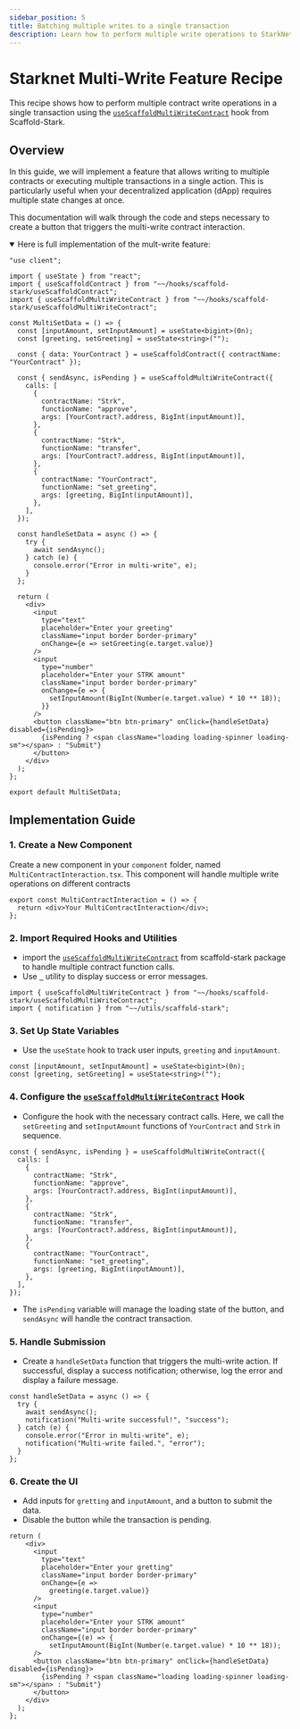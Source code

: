 ```yaml
---
sidebar_position: 5
title: Batching multiple writes to a single transaction
description: Learn how to perform multiple write operations to StarkNet smart contracts simultaneously.
---
```


# Starknet Multi-Write Feature Recipe

This recipe shows how to perform multiple contract write operations in a single transaction using the [`useScaffoldMultiWriteContract`](https://github.com/Scaffold-Stark/scaffold-stark-2/blob/main/packages/nextjs/hooks/scaffold-stark/useScaffoldMultiWriteContract.ts) hook from Scaffold-Stark.

## Overview

In this guide, we will implement a feature that allows writing to multiple contracts or executing multiple transactions in a single action. This is particularly useful when your decentralized application (dApp) requires multiple state changes at once.

This documentation will walk through the code and steps necessary to create a button that triggers the multi-write contract interaction.

<details open>
<summary>Here is full implementation of the mult-write feature:</summary>

```tsx title="components/MultiContractInteraction.tsx"
"use client";

import { useState } from "react";
import { useScaffoldContract } from "~~/hooks/scaffold-stark/useScaffoldContract";
import { useScaffoldMultiWriteContract } from "~~/hooks/scaffold-stark/useScaffoldMultiWriteContract";

const MultiSetData = () => {
  const [inputAmount, setInputAmount] = useState<bigint>(0n);
  const [greeting, setGreeting] = useState<string>("");

  const { data: YourContract } = useScaffoldContract({ contractName: "YourContract" });

  const { sendAsync, isPending } = useScaffoldMultiWriteContract({
    calls: [
      {
        contractName: "Strk",
        functionName: "approve",
        args: [YourContract?.address, BigInt(inputAmount)],
      },
      {
        contractName: "Strk",
        functionName: "transfer",
        args: [YourContract?.address, BigInt(inputAmount)],
      },
      {
        contractName: "YourContract",
        functionName: "set_greeting",
        args: [greeting, BigInt(inputAmount)],
      },
    ],
  });

  const handleSetData = async () => {
    try {
      await sendAsync();
    } catch (e) {
      console.error("Error in multi-write", e);
    }
  };

  return (
    <div>
      <input
        type="text"
        placeholder="Enter your greeting"
        className="input border border-primary"
        onChange={e => setGreeting(e.target.value)}
      />
      <input
        type="number"
        placeholder="Enter your STRK amount"
        className="input border border-primary"
        onChange={e => {
          setInputAmount(BigInt(Number(e.target.value) * 10 ** 18));
        }}
      />
      <button className="btn btn-primary" onClick={handleSetData} disabled={isPending}>
        {isPending ? <span className="loading loading-spinner loading-sm"></span> : "Submit"}
      </button>
    </div>
  );
};

export default MultiSetData;
```

</details>

## Implementation Guide

### 1. Create a New Component

Create a new component in your `component` folder, named `MultiContractInteraction.tsx`. This component will handle multiple write operations on different contracts

```tsx title="components/MultiContractInteraction.tsx"
export const MultiContractInteraction = () => {
  return <div>Your MultiContractInteraction</div>;
};
```

### 2. Import Required Hooks and Utilities

- import the [`useScaffoldMultiWriteContract`](https://github.com/Scaffold-Stark/scaffold-stark-2/blob/main/packages/nextjs/hooks/scaffold-stark/useScaffoldMultiWriteContract.ts) from scaffold-stark package to handle multiple contract function calls.
- Use [`
`](https://github.com/Scaffold-Stark/scaffold-stark-2/blob/main/packages/nextjs/utils/scaffold-stark/notification.tsx) utility to display success or error messages.

```tsx title="components/MultiContractInteraction.tsx"
import { useScaffoldMultiWriteContract } from "~~/hooks/scaffold-stark/useScaffoldMultiWriteContract";
import { notification } from "~~/utils/scaffold-stark";
```

### 3. Set Up State Variables

- Use the `useState` hook to track user inputs, `greeting` and `inputAmount`.

```tsx title="components/MultiContractInteraction.tsx"
const [inputAmount, setInputAmount] = useState<bigint>(0n);
const [greeting, setGreeting] = useState<string>("");
```

### 4. Configure the [`useScaffoldMultiWriteContract`](https://github.com/Scaffold-Stark/scaffold-stark-2/blob/main/packages/nextjs/hooks/scaffold-stark/useScaffoldMultiWriteContract.ts) Hook

- Configure the hook with the necessary contract calls. Here, we call the `setGreeting` and `setInputAmount` functions of `YourContract` and `Strk` in sequence.

```tsx title="components/MultiContractInteraction.tsx"
const { sendAsync, isPending } = useScaffoldMultiWriteContract({
  calls: [
    {
      contractName: "Strk",
      functionName: "approve",
      args: [YourContract?.address, BigInt(inputAmount)],
    },
    {
      contractName: "Strk",
      functionName: "transfer",
      args: [YourContract?.address, BigInt(inputAmount)],
    },
    {
      contractName: "YourContract",
      functionName: "set_greeting",
      args: [greeting, BigInt(inputAmount)],
    },
  ],
});
```

- The `isPending` variable will manage the loading state of the button, and `sendAsync` will handle the contract transaction.

### 5. Handle Submission

- Create a `handleSetData` function that triggers the multi-write action. If successful, display a success notification; otherwise, log the error and display a failure message.

```tsx title="components/MultiContractInteraction.tsx"
const handleSetData = async () => {
  try {
    await sendAsync();
    notification("Multi-write successful!", "success");
  } catch (e) {
    console.error("Error in multi-write", e);
    notification("Multi-write failed.", "error");
  }
};
```

### 6. Create the UI

- Add inputs for `gretting` and `inputAmount`, and a button to submit the data.
- Disable the button while the transaction is pending.

```tsx
return (
    <div>
      <input
        type="text"
        placeholder="Enter your gretting"
        className="input border border-primary"
        onChange={e =>
          greeting(e.target.value)}
      />
      <input
        type="number"
        placeholder="Enter your STRK amount"
        className="input border border-primary"
        onChange={(e) => {
          setInputAmount(BigInt(Number(e.target.value) * 10 ** 18));
      />
      <button className="btn btn-primary" onClick={handleSetData} disabled={isPending}>
        {isPending ? <span className="loading loading-spinner loading-sm"></span> : "Submit"}
      </button>
    </div>
  );
};
```
